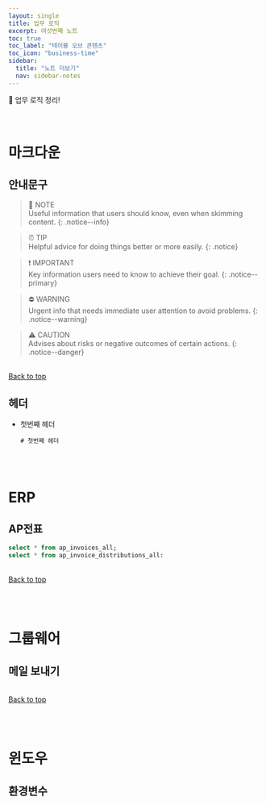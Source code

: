```yaml
---
layout: single
title: 업무 로직
excerpt: 여섯번째 노트
toc: true
toc_label: "테이블 오브 콘텐츠"
toc_icon: "business-time"
sidebar:
  title: "노트 더보기"
  nav: sidebar-notes
---
```


🏢 업무 로직 정리!
<br><br><br>
# 마크다운
## 안내문구
 
> 📓 NOTE <br>
> Useful information that users should know, even when skimming content.
> {: .notice--info}

> ⏰️ TIP <br>
> Helpful advice for doing things better or more easily.
> {: .notice}

> ❗️ IMPORTANT <br>
> Key information users need to know to achieve their goal.
> {: .notice--primary}

> ⛔️ WARNING <br>
> Urgent info that needs immediate user attention to avoid problems.
> {: .notice--warning}

> ⚠️ CAUTION <br>
> Advises about risks or negative outcomes of certain actions.
> {: .notice--danger}

<br>
<a href="#" class="btn btn--success">Back to top</a>
<br>

## 헤더
- 첫번째 헤더
  ```
  # 첫번째 헤더
  ```

<br><br>
# ERP
## AP전표
```sql
select * from ap_invoices_all;
select * from ap_invoice_distributions_all:
```
<br>
<a href="#" class="btn btn--success">Back to top</a>
<br>

<br><br>
# 그룹웨어
## 메일 보내기
<br>
<a href="#" class="btn btn--success">Back to top</a>
<br>

<br><br>
# 윈도우
## 환경변수



